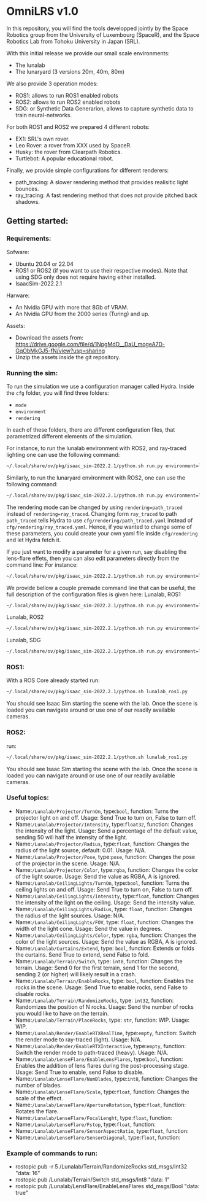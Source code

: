 # OmniLRS v1.0

In this repository, you will find the tools developped jointly by the Space Robotics group from the University of Luxembourg (SpaceR),
and the Space Robotics Lab from Tohoku University in Japan (SRL).

With this initial release we provide our small scale environments:
 - The lunalab 
 - The lunaryard (3 versions 20m, 40m, 80m)

We also provide 3 operation modes:
 - ROS1: allows to run ROS1 enabled robots
 - ROS2: allows to run ROS2 enabled robots
 - SDG: or Synthetic Data Generarion, allows to capture synthetic data to train neural-networks.

For both ROS1 and ROS2 we prepared 4 different robots:
 - EX1: SRL's own rover.
 - Leo Rover: a rover from XXX used by SpaceR.
 - Husky: the rover from Clearpath Robotics.
 - Turtlebot: A popular educational robot.

Finally, we provide simple configurations for different renderers:
 - path_tracing: A slower rendering method that provides realisitic light bounces.
 - ray_tracing: A fast rendering method that does not provide pitched back shadows.

## Getting started:

### Requirements:

Sofware:
 - Ubuntu 20.04 or 22.04
 - ROS1 or ROS2 (if you want to use their respective modes). Note that using SDG only does not require having either installed.
 - IsaacSim-2022.2.1

Harware:
 - An Nvidia GPU with more that 8Gb of VRAM.
 - An Nvidia GPU from the 2000 series (Turing) and up.

Assets:
 - Download the assets from: https://drive.google.com/file/d/1NpgMdD__DaU_mogeA7D-GqObMkGJ5-fN/view?usp=sharing
 - Unzip the assets inside the git repository.

### Running the sim:

To run the simulation we use a configuration manager called Hydra.
Inside the `cfg` folder, you will find three folders:
 - `mode`
 - `environment`
 - `rendering`

In each of these folders, there are different configuration files, that parametrized different elements of the simulation. 

For instance, to run the lunalab environment with ROS2, and ray-traced lighting one can use the following command:
```bash
~/.local/share/ov/pkg/isaac_sim-2022.2.1/python.sh run.py environment=lunalab mode=ROS2 rendering=ray_traced
```
Similarly, to run the lunaryard environment with ROS2, one can use the following command:
```bash
~/.local/share/ov/pkg/isaac_sim-2022.2.1/python.sh run.py environment=lunaryard_20m mode=ROS2 rendering=ray_traced
```

The rendering mode can be changed by using `rendering=path_traced` instead of `rendering=ray_traced`.
Changing form `ray_traced` to path `path_traced` tells Hydra to use `cfg/rendering/path_traced.yaml` instead of `cfg/rendering/ray_traced.yaml`.
Hence, if you wanted to change some of these parameters, you could create your own yaml file inside `cfg/rendering`
and let Hydra fetch it.

If you just want to modify a parameter for a given run, say disabling the lens-flare effets, then you can also edit parameters directly from the command line:
For instance:
```bash
~/.local/share/ov/pkg/isaac_sim-2022.2.1/python.sh run.py environment=lunaryard_20m mode=ROS2 rendering=ray_traced rendering.lens_flares.enable=False
```

We provide bellow a couple premade command line that can be useful, the full description of the configuration files is given here:
Lunalab, ROS1
```bash
~/.local/share/ov/pkg/isaac_sim-2022.2.1/python.sh run.py environment=lunalab mode=ROS1 rendering=ray_traced
```
Lunalab, ROS2
```bash
~/.local/share/ov/pkg/isaac_sim-2022.2.1/python.sh run.py environment=lunalab mode=ROS2 rendering=ray_traced

```
Lunalab, SDG
```bash
~/.local/share/ov/pkg/isaac_sim-2022.2.1/python.sh run.py environment=lunalab4SDG mode=SDG rendering=path_traced rendering.renderer.headless=True
```

### ROS1:




With a ROS Core already started run:
```bash
~/.local/share/ov/pkg/isaac_sim-2022.2.1/python.sh lunalab_ros1.py
```

You should see Isaac Sim starting the scene with the lab. Once the scene is loaded you can navigate around or use one of our readily available cameras.


### ROS2:

run:
```bash
~/.local/share/ov/pkg/isaac_sim-2022.2.1/python.sh lunalab_ros1.py
```

You should see Isaac Sim starting the scene with the lab. Once the scene is loaded you can navigate around or use one of our readily available cameras.

### Useful topics:
 - Name:`/Lunalab/Projector/TurnOn`, type:`bool`, function: Turns the projector light on and off. Usage: Send True to turn on, False to turn off.
 - Name:`/Lunalab/Projector/Intensity`, type:`float32`, function: Changes the intensity of the light. Usage: Send a percentage of the default value, sending 50 will half the intensity of the light. 
 - Name:`/Lunalab/Projector/Radius`, type:`float`, function: Changes the radius of the light source, default: 0.01. Usage: N/A.
 - Name:`/Lunalab/Projector/Pose`, type:`pose`, function: Changes the pose of the projector in the scene. Usage: N/A.
 - Name:`/Lunalab/Projector/Color`, type:`rgba`, function: Changes the color of the light source. Usage: Send the value as RGBA, A is ignored.
 - Name:`/Lunalab/CeilingLights/TurnOn`, type:`bool`, function: Turns the ceiling lights on and off. Usage: Send True to turn on, False to turn off.
 - Name:`/Lunalab/CeilingLights/Intensity`, type:`float`, function: Changes the intensity of the light on the ceiling. Usage: Send the intensity value.
 - Name:`/Lunalab/CeilingLights/Radius`, type: `float`, function: Changes the radius of the light sources. Usage: N/A.
 - Name:`/Lunalab/CeilingLights/FOV`, type: `float`, function: Changes the width of the light cone. Usage: Send the value in degrees.
 - Name:`/Lunalab/CeilingLights/Color`, type: `rgba`, function: Changes the color of the light sources. Usage: Send the value as RGBA, A is ignored.
 - Name:`/Lunalab/Curtains/Extend`, type: `bool`, function: Extends or folds the curtains. Send True to extend, send False to fold.
 - Name:`/Lunalab/Terrain/Switch`, type: `int8`, function: Changes the terrain. Usage: Send 0 for the first terrain, send 1 for the second, sending 2 (or higher) will likely result in a crash.
 - Name:`/Lunalab/Terrain/EnableRocks`, type: `bool`, function: Enables the rocks in the scene. Usage: Send True to enable rocks, send False to disable rocks.
 - Name:`/Lunalab/Terrain/RandomizeRocks`, type: `int32`, function: Randomizes the position of N rocks. Usage: Send the number of rocks you would like to have on the terrain.
 - Name:`/Lunalab/Terrain/PlaceRocks`, type: `str`, function: WIP. Usage: WIP.
 - Name:`/Lunalab/Render/EnableRTXRealTime`, type:`empty`, function: Switch the render mode to ray-traced (light). Usage: N/A.
 - Name:`/Lunalab/Render/EnableRTXInteractive`, type:`empty`, function: Switch the render mode to path-traced (heavy). Usage: N/A.
 - Name:`/Lunalab/LenseFlare/EnableLensFlares`, type:`bool`, function: Enables the addition of lens flares during the post-processing stage. Usage: Send True to enable, send False to disable.
 - Name:`/Lunalab/LenseFlare/NumBlades`, type:`int8`, function: Changes the number of blades.
 - Name:`/Lunalab/LenseFlare/Scale`, type:`float`, function: Changes the scale of the effect.
 - Name:`/Lunalab/LenseFlare/ApertureRotation`, type:`float`, function: Rotates the flare.
 - Name:`/Lunalab/LenseFlare/FocalLenght`, type:`float`, function: 
 - Name:`/Lunalab/LenseFlare/Fstop`, type:`float`, function: 
 - Name:`/Lunalab/LenseFlare/SensorAspectRatio`, type:`float`, function: 
 - Name:`/Lunalab/LenseFlare/SensorDiagonal`, type:`float`, function: 


 ### Example of commands to run:

 - rostopic pub -r 5 /Lunalab/Terrain/RandomizeRocks std_msgs/Int32 "data: 16" 
 - rostopic pub /Lunalab/Terrain/Switch std_msgs/Int8 "data: 1" 
 - rostopic pub /Lunalab/LensFlare/EnableLensFlares std_msgs/Bool "data: true"
